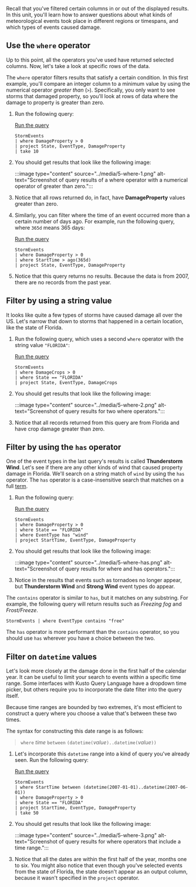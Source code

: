 Recall that you've filtered certain columns in or out of the displayed results. In this unit, you'll learn how to answer questions about what kinds of meteorological events took place in different regions or timespans, and which types of events caused damage.

## Use the `where` operator

Up to this point, all the operators you've used have returned selected columns. Now, let's take a look at specific rows of the data.

The `where` operator filters results that satisfy a certain condition. In this first example, you'll compare an integer column to a minimum value by using the numerical operator *greater than* (`>`). Specifically, you only want to see storms that damaged property, so you'll look at rows of data where the damage to property is greater than zero.

1. Run the following query:

    <a href="https://dataexplorer.azure.com/clusters/help/databases/Samples?query=H4sIAAAAAAAAAwsuyS/KdS1LzSsp5qpRKM9ILUpVcEnMTUxPDSjKL0gtKqlUsFMwAEoVFOVnpSaXKASXJJak6iiAtYRUFgCZqMqBSksSs1MVDA0AnGdDg1sAAAA=" target="_blank">Run the query</a>

    ```kusto
    StormEvents
    | where DamageProperty > 0
    | project State, EventType, DamageProperty
    | take 10
    ```

1. You should get results that look like the following image:

    :::image type="content" source="../media/5-where-1.png" alt-text="Screenshot of query results of a where operator with a numerical operator of greater than zero.":::

1. Notice that all rows returned do, in fact, have **DamageProperty** values greater than zero.

1. Similarly, you can filter where the time of an event occurred more than a certain number of days ago. For example, run the following query, where `365d` means 365 days:

    <a href="https://dataexplorer.azure.com/clusters/help/databases/Samples?query=H4sIAAAAAAAAAwsuyS/KdS1LzSsp5qpRKM9ILUpVcEnMTUxPDSjKL0gtKqlUsFMwgEsFlyQWlYRk5qYCRRPT8zWMzUxTNIGyBUX5WanJJSD5klQdBbCBIZUFQCaqYQC5Vx5sbwAAAA==" target="_blank">Run the query</a>

    ```kusto
    StormEvents
    | where DamageProperty > 0
    | where StartTime > ago(365d)
    | project State, EventType, DamageProperty
    ```

1. Notice that this query returns no results. Because the data is from 2007, there are no records from the past year.

## Filter by using a string value

It looks like quite a few types of storms have caused damage all over the US. Let's narrow that down to storms that happened in a certain location, like the state of Florida.

1. Run the following query, which uses a second `where` operator with the string value `"FLORIDA"`:

    <a href="https://dataexplorer.azure.com/clusters/help/databases/Samples?query=H4sIAAAAAAAAAwsuyS/KdS1LzSsp5qpRKM9ILUpVcEnMTUxPdS7KLyhWsFMwgIsHlySWpCrY2iooufn4B3m6OCoBpQqK8rNSk0sgkjoKYKNCKguATCRjAF6MrQhmAAAA" target="_blank">Run the query</a>

    ```kusto
    StormEvents
    | where DamageCrops > 0
    | where State == "FLORIDA"
    | project State, EventType, DamageCrops
    ```

1. You should get results that look like the following image:

    :::image type="content" source="../media/5-where-2.png" alt-text="Screenshot of query results for two where operators.":::

1. Notice that all records returned from this query are from Florida and have crop damage greater than zero.

## Filter by using the `has` operator

One of the event types in the last query's results is called **Thunderstorm Wind**. Let's see if there are any other kinds of wind that caused property damage in Florida. We'll search on a string match of `wind` by using the `has` operator. The `has` operator is a case-insensitive search that matches on a full [term](/azure/data-explorer/kusto/query/datatypes-string-operators#what-is-a-term).

1. Run the following query:

    <a href="https://dataexplorer.azure.com/clusters/help/databases/Samples?query=H4sIAAAAAAAAAwsuyS/KdS1LzSsp5qpRKM9ILUpVcEnMTUxPDSjKL0gtKqlUsFMwgEsFlySWpCrY2iooufn4B3m6OCrBpcCGhFQWpCpkJBYrKJVn5qWAJAuK8rNSk0tAOotKQjJzU3UQKnXQrAIAa+mmro0AAAA=" target="_blank">Run the query</a>

    ```kusto
    StormEvents
    | where DamageProperty > 0
    | where State == "FLORIDA"
    | where EventType has "wind"
    | project StartTime, EventType, DamageProperty
    ```

1. You should get results that look like the following image:

    :::image type="content" source="../media/5-where-has.png" alt-text="Screenshot of query results for where and has operators.":::

1. Notice in the results that events such as tornadoes no longer appear, but **Thunderstorm Wind** and **Strong Wind** event types do appear.

The `contains` operator is similar to `has`, but it matches on any substring. For example, the following query will return results such as *Freezing fog* and *Frost/Freeze*.

```kusto
StormEvents | where EventType contains "free"
```

The `has` operator is more performant than the `contains` operator, so you should use `has` wherever you have a choice between the two.

## Filter on `datetime` values

Let's look more closely at the damage done in the first half of the calendar year. It can be useful to limit your search to events within a specific time range. Some interfaces with Kusto Query Language have a dropdown time picker, but others require you to incorporate the date filter into the query itself.

Because time ranges are bounded by two extremes, it's most efficient to construct a query where you choose a value that's between these two times.

The syntax for constructing this date range is as follows:

> `where` *time* `between` `(datetime(`*value*`)..datetime(`*value*`))`

1. Let's incorporate this `datetime` range into a kind of query you've already seen. Run the following query:

    <a href="https://dataexplorer.azure.com/clusters/help/databases/Samples?query=H4sIAAAAAAAAAwsuyS/KdS1LzSsp5qpRKM9ILUpVCC5JLCoJycxNVUhKLSlPTc1T0EhJLEktAYpoGBkYmOsaGAKRpp4emqgZSFQTboxLYm5iempAUX5BalFJpYKdggGyDSWpCra2CkpuPv5Bni6OSkCpgqL8rNTkEoT1Ogpgh4VUFgCZqKYBlZckZqcqmBoAABGBmQnBAAAA" target="_blank">Run the query</a>

    ```kusto
    StormEvents
    | where StartTime between (datetime(2007-01-01)..datetime(2007-06-01))
    | where DamageProperty > 0
    | where State == "FLORIDA"
    | project StartTime, EventType, DamageProperty
    | take 50
    ```

1. You should get results that look like the following image:

    :::image type="content" source="../media/5-where-3.png" alt-text="Screenshot of query results for where operators that include a time range.":::

1. Notice that all the dates are within the first half of the year, months one to six. You might also notice that even though you've selected events from the state of Florida, the state doesn't appear as an output column, because it wasn't specified in the `project` operator.
